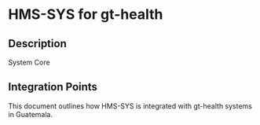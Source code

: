 # HMS-SYS for gt-health

## Description

System Core

## Integration Points

This document outlines how HMS-SYS is integrated with gt-health systems in Guatemala.
